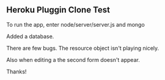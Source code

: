 <h2>Heroku Pluggin Clone Test</h2>

<p>To run the app, enter node/server/server.js and mongo</p>
<p>Added a database.</p>
<p>There are few bugs. The resource object isn't playing nicely.</p>
<p>Also when editing a the second form doesn't appear.</p>
<p>Thanks!</p>
